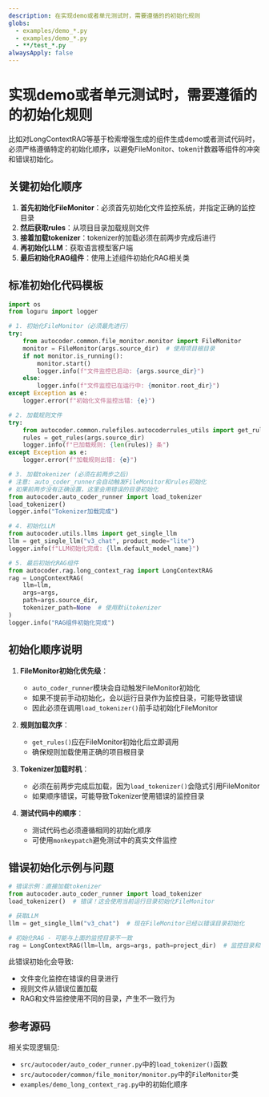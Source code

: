 ```yaml
---
description: 在实现demo或者单元测试时，需要遵循的的初始化规则
globs:  
  - examples/demo_*.py
  - examples/demo_*.py
  - **/test_*.py
alwaysApply: false
---
```


# 实现demo或者单元测试时，需要遵循的的初始化规则

比如对LongContextRAG等基于检索增强生成的组件生成demo或者测试代码时，必须严格遵循特定的初始化顺序，以避免FileMonitor、token计数器等组件的冲突和错误初始化。

## 关键初始化顺序

1. **首先初始化FileMonitor**：必须首先初始化文件监控系统，并指定正确的监控目录
2. **然后获取rules**：从项目目录加载规则文件
3. **接着加载tokenizer**：tokenizer的加载必须在前两步完成后进行
4. **再初始化LLM**：获取语言模型客户端
5. **最后初始化RAG组件**：使用上述组件初始化RAG相关类

## 标准初始化代码模板

```python
import os
from loguru import logger

# 1. 初始化FileMonitor（必须最先进行）
try:
    from autocoder.common.file_monitor.monitor import FileMonitor
    monitor = FileMonitor(args.source_dir)  # 使用项目根目录
    if not monitor.is_running():
        monitor.start()
        logger.info(f"文件监控已启动: {args.source_dir}")
    else:
        logger.info(f"文件监控已在运行中: {monitor.root_dir}")
except Exception as e:
    logger.error(f"初始化文件监控出错: {e}")

# 2. 加载规则文件
try:
    from autocoder.common.rulefiles.autocoderrules_utils import get_rules
    rules = get_rules(args.source_dir)
    logger.info(f"已加载规则: {len(rules)} 条")
except Exception as e:
    logger.error(f"加载规则出错: {e}")

# 3. 加载tokenizer (必须在前两步之后)
# 注意: auto_coder_runner会自动触发FileMonitor和rules初始化
# 如果前两步没有正确设置，这里会用错误的目录初始化
from autocoder.auto_coder_runner import load_tokenizer
load_tokenizer()
logger.info("Tokenizer加载完成")

# 4. 初始化LLM
from autocoder.utils.llms import get_single_llm
llm = get_single_llm("v3_chat", product_mode="lite")
logger.info(f"LLM初始化完成: {llm.default_model_name}")

# 5. 最后初始化RAG组件
from autocoder.rag.long_context_rag import LongContextRAG
rag = LongContextRAG(
    llm=llm,
    args=args,
    path=args.source_dir,
    tokenizer_path=None  # 使用默认tokenizer
)
logger.info("RAG组件初始化完成")
```

## 初始化顺序说明

1. **FileMonitor初始化优先级**：
   - `auto_coder_runner`模块会自动触发FileMonitor初始化
   - 如果不提前手动初始化，会以运行目录作为监控目录，可能导致错误
   - 因此必须在调用`load_tokenizer()`前手动初始化FileMonitor

2. **规则加载次序**：
   - `get_rules()`应在FileMonitor初始化后立即调用
   - 确保规则加载使用正确的项目根目录

3. **Tokenizer加载时机**：
   - 必须在前两步完成后加载，因为`load_tokenizer()`会隐式引用FileMonitor
   - 如果顺序错误，可能导致Tokenizer使用错误的监控目录

4. **测试代码中的顺序**：
   - 测试代码也必须遵循相同的初始化顺序
   - 可使用`monkeypatch`避免测试中的真实文件监控

## 错误初始化示例与问题

```python
# 错误示例：直接加载tokenizer
from autocoder.auto_coder_runner import load_tokenizer
load_tokenizer()  # 错误！这会使用当前运行目录初始化FileMonitor

# 获取LLM
llm = get_single_llm("v3_chat")  # 现在FileMonitor已经以错误目录初始化

# 初始化RAG - 可能与上面的监控目录不一致
rag = LongContextRAG(llm=llm, args=args, path=project_dir)  # 监控目录和RAG目录不一致！
```

此错误初始化会导致:
- 文件变化监控在错误的目录进行
- 规则文件从错误位置加载
- RAG和文件监控使用不同的目录，产生不一致行为

## 参考源码

相关实现逻辑见:
- `src/autocoder/auto_coder_runner.py`中的`load_tokenizer()`函数
- `src/autocoder/common/file_monitor/monitor.py`中的`FileMonitor`类
- `examples/demo_long_context_rag.py`中的初始化顺序 